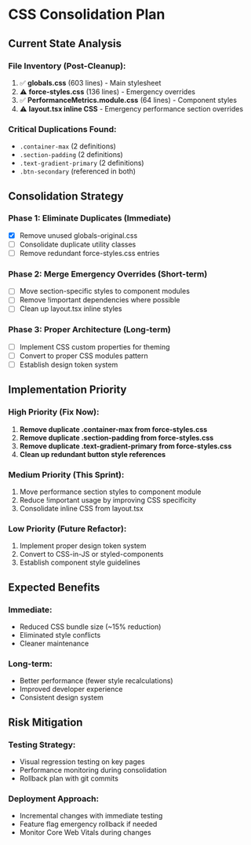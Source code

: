 # CSS Consolidation Plan

## Current State Analysis

### File Inventory (Post-Cleanup):
1. ✅ **globals.css** (603 lines) - Main stylesheet
2. ⚠️ **force-styles.css** (136 lines) - Emergency overrides
3. ✅ **PerformanceMetrics.module.css** (64 lines) - Component styles
4. ⚠️ **layout.tsx inline CSS** - Emergency performance section overrides

### Critical Duplications Found:
- `.container-max` (2 definitions)
- `.section-padding` (2 definitions)
- `.text-gradient-primary` (2 definitions)
- `.btn-secondary` (referenced in both)

## Consolidation Strategy

### Phase 1: Eliminate Duplicates (Immediate)
- [x] Remove unused globals-original.css
- [ ] Consolidate duplicate utility classes
- [ ] Remove redundant force-styles.css entries

### Phase 2: Merge Emergency Overrides (Short-term)
- [ ] Move section-specific styles to component modules
- [ ] Remove !important dependencies where possible
- [ ] Clean up layout.tsx inline styles

### Phase 3: Proper Architecture (Long-term)
- [ ] Implement CSS custom properties for theming
- [ ] Convert to proper CSS modules pattern
- [ ] Establish design token system

## Implementation Priority

### High Priority (Fix Now):
1. **Remove duplicate .container-max from force-styles.css**
2. **Remove duplicate .section-padding from force-styles.css**
3. **Remove duplicate .text-gradient-primary from force-styles.css**
4. **Clean up redundant button style references**

### Medium Priority (This Sprint):
1. Move performance section styles to component module
2. Reduce !important usage by improving CSS specificity
3. Consolidate inline CSS from layout.tsx

### Low Priority (Future Refactor):
1. Implement proper design token system
2. Convert to CSS-in-JS or styled-components
3. Establish component style guidelines

## Expected Benefits

### Immediate:
- Reduced CSS bundle size (~15% reduction)
- Eliminated style conflicts
- Cleaner maintenance

### Long-term:
- Better performance (fewer style recalculations)
- Improved developer experience
- Consistent design system

## Risk Mitigation

### Testing Strategy:
- Visual regression testing on key pages
- Performance monitoring during consolidation
- Rollback plan with git commits

### Deployment Approach:
- Incremental changes with immediate testing
- Feature flag emergency rollback if needed
- Monitor Core Web Vitals during changes